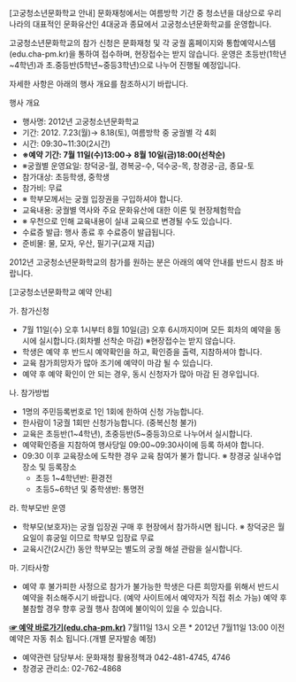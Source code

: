 [고궁청소년문화학교 안내]
문화재청에서는 여름방학 기간 중 청소년을 대상으로 우리나라의 대표적인 문화유산인 4대궁과 종묘에서 고궁청소년문화학교를 운영합니다.

고궁청소년문화학교의 참가 신청은 문화재청 및 각 궁궐 홈페이지와 통합예약시스템(edu.cha-pm.kr)을 통하여 접수하며, 현장접수는 받지 않습니다. 운영은 초등반(1학년~4학년)과 초․중등반(5학년~중등3학년)으로 나누어 진행될 예정입니다.

자세한 사항은 아래의 행사 개요를 참조하시기 바랍니다.

행사 개요
- 행사명: 2012년 고궁청소년문화학교
- 기간: 2012. 7.23(월)→ 8.18(토), 여름방학 중 궁궐별 각 4회
- 시간: 09:30~11:30(2시간)
- **※예약 기간: 7월 11일(수)13:00→ 8월 10일(금)18:00(선착순)**
- ※궁궐별 운영요일: 창덕궁-월, 경복궁-수, 덕수궁-목, 창경궁-금, 종묘-토
- 참가대상: 초등학생, 중학생
- 참가비: 무료
- ※ 학부모께서는 궁궐 입장권을 구입하셔야 합니다.
- 교육내용: 궁궐별 역사와 주요 문화유산에 대한 이론 및 현장체험학습
- ※ 우천으로 인해 교육내용이 실내 교육으로 변경될 수도 있습니다.
- 수료증 발급: 행사 종료 후 수료증이 발급됩니다.
- 준비물: 물, 모자, 우산, 필기구(교재 지급)

2012년 고궁청소년문화학교의 참가를 원하는 분은 아래의 예약 안내를 반드시 참조 바랍니다.

[고궁청소년문화학교 예약 안내]

가. 참가신청
- 7월 11일(수) 오후 1시부터 8월 10일(금) 오후 6시까지이며 모든 회차의 예약을 동시에 실시합니다.(회차별 선착순 마감)
  ※현장접수는 받지 않습니다.
- 학생은 예약 후 반드시 예약확인을 하고, 확인증을 출력, 지참하셔야 합니다.
- 교육 참가희망자가 많아 조기에 예약이 마감 될 수 있습니다.
- 예약 후 예약 확인이 안 되는 경우, 동시 신청자가 많아 마감 된 경우입니다.

나. 참가방법
- 1명의 주민등록번호로 1인 1회에 한하여 신청 가능합니다.
- 한사람이 1궁궐 1회만 신청가능합니다. (중복신청 불가)
- 교육은 초등반(1~4학년), 초중등반(5~중등3)으로 나누어서 실시합니다.
- 예약확인증을 지참하여 행사당일 09:00~09:30사이에 등록 하셔야 합니다.
- 09:30 이후 교육장소에 도착한 경우 교육 참여가 불가 합니다.
  ※ 창경궁 실내수업장소 및 등록장소
    - 초등 1~4학년반: 환경전
    - 초등5~6학년 및 중학생반: 통명전

라. 학부모반 운영
- 학부모(보호자)는 궁궐 입장권 구매 후 현장에서 참가하시면 됩니다.
  ※ 창덕궁은 월요일이 휴궁일 이므로 학부모 입장료 무료
- 교육시간(2시간) 동안 학부모는 별도의 궁궐 해설 관람을 실시합니다.

마. 기타사항
- 예약 후 불가피한 사정으로 참가가 불가능한 학생은 다른 희망자를 위해서 반드시 예약을 취소해주시기 바랍니다. (예약 사이트에서 예약자가 직접 취소 가능) 예약 후 불참할 경우 향후 궁궐 행사 참여에 불이익이 있을 수 있습니다.

[**☞ 예약 바로가기(edu.cha-pm.kr)**](http://edu.cha-pm.kr) 7월11일 13시 오픈
\* 2012년 7월11일 13:00 이전 예약은 자동 취소 됩니다.(개별 문자발송 예정)

- 예약관련 담당부서: 문화재청 활용정책과 042-481-4745, 4746
- 창경궁 관리소: 02-762-4868